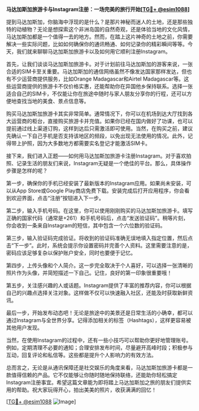 **马达加斯加旅游卡与Instagram注册：一场完美的旅行开始[[TG💪+ @esim1088](https://t.me/s/esim1088)]**

提到马达加斯加，你脑海中浮现的是什么？是那片神秘而迷人的土地，还是那些独特的动植物？无论是想探索这个非洲岛国的自然奇观，还是体验当地的文化风情，马达加斯加都是一个值得一去的地方。然而，在踏上这片神奇的土地之前，你需要解决一些实际问题，比如如何确保你的通讯畅通、如何记录你的精彩瞬间等等。今天，我们就来聊聊马达加斯加旅游卡以及如何用它顺利注册Instagram。

首先，让我们谈谈马达加斯加旅游卡。对于计划前往马达加斯加的游客来说，一张合适的SIM卡至关重要。马达加斯加的通信网络虽然不像发达国家那样发达，但也有不少运营商提供服务，比如Orange Madagascar和Airtel Madagascar等。这些运营商提供的旅游卡不仅价格实惠，还能帮助你在异国他乡保持联系。选择一张适合自己的SIM卡，不仅能让你在旅途中随时与家人朋友分享你的行程，还可以方便地查找当地的美食、景点信息等。

购买马达加斯加旅游卡其实非常简单。通常情况下，你可以在机场到达大厅找到各大运营商的柜台，直接购买旅游卡并充值。如果你已经在国内做好了功课，也可以提前通过线上渠道订购，这样到达后只需激活即可使用。当然，在购买之前，建议先确认一下自己手机是否支持该地区的频段，以免出现无法使用的情况。此外，记得带上护照，因为大多数地方都需要实名登记才能激活SIM卡。

接下来，我们进入正题——如何用马达加斯加旅游卡注册Instagram。对于喜欢拍照、记录生活的朋友们来说，Instagram无疑是一个绝佳的平台。那么，具体操作步骤是怎样的呢？

第一步，确保你的手机已经安装了最新版本的Instagram应用。如果尚未安装，可以从App Store或Google Play商店免费下载。安装完成后打开应用程序，你会看到欢迎界面，点击“注册”按钮进入下一步。

第二步，输入手机号码。在这里，你可以使用刚刚购买的马达加斯加旅游卡。填写正确的国家代码（通常是+261）和手机号码后，点击“发送验证码”。稍等片刻，你会收到一条来自Instagram的短信，其中包含一个六位数的验证码。

第三步，输入验证码完成验证。将收到的验证码准确无误地填入指定位置，然后点击“下一步”。此时，系统会提示你设置密码并完善个人资料。这里需要注意的是，密码应该足够复杂以保护账户安全，同时也要便于记忆。

第四步，上传头像和个人简介。这一步完全取决于个人喜好，可以选择一张清晰的照片作为头像，并简短描述一下自己。记住，良好的第一印象很重要哦！

第五步，关注感兴趣的人或话题。Instagram提供了丰富的推荐内容，你可以根据自己的兴趣点选择关注对象。这样做不仅可以快速融入社区，还能及时获取新鲜资讯。

最后一步，开始发布动态吧！无论是旅途中的美景还是日常生活的小确幸，都可以通过Instagram与全世界分享。记得添加相关的标签（Hashtags），这样更容易被其他用户发现。

当然，在使用Instagram的过程中，还有一些小技巧可以帮助你更好地管理账号。例如，定期清理不必要的通知；合理安排发布时间，尽量避开高峰时段；积极参与互动，回复评论和私信等。这些都是提升个人影响力的有效方法。

总而言之，无论是从通讯保障还是社交娱乐的角度来看，马达加斯加旅游卡都是一款值得信赖的产品。它不仅能够让你随时随地保持联络，还能助你轻松搞定Instagram注册事宜。希望这篇文章能为即将踏上马达加斯加之旅的朋友们提供实用的帮助。祝大家玩得开心，拍出美美的照片，收获满满的回忆！

[[TG💪+ @esim1088](https://t.me/s/esim1088) ![Image](https://i.postimg.cc/4NQfJmqS/Snipaste-2025-05-13-00-14-12.png)]